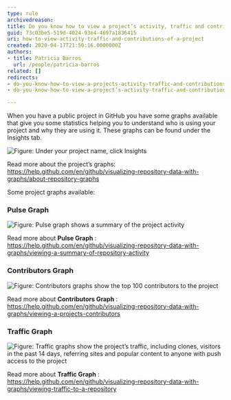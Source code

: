 ```yaml
---
type: rule
archivedreason: 
title: Do you know how to view a project’s activity, traffic and contributions?
guid: 73c03be5-519d-4024-93e4-4697a1836415
uri: how-to-view-activity-traffic-and-contributions-of-a-project
created: 2020-04-17T21:50:16.0000000Z
authors:
- title: Patricia Barros
  url: /people/patricia-barros
related: []
redirects:
- do-you-know-how-to-view-a-projects-activity-traffic-and-contributions
- do-you-know-how-to-view-a-project’s-activity-traffic-and-contributions

---
```


When you have a public project in GitHub you have some graphs available that give you some statistics helping you to understand who is using your project and why they are using it. These graphs can be found under the Insights tab.

<!--endintro-->

![Figure: Under your project name, click Insights](view-project-1.png)  

Read more about the project’s graphs: https://help.github.com/en/github/visualizing-repository-data-with-graphs/about-repository-graphs

Some project graphs available:

### Pulse Graph


![Figure: Pulse graph shows a summary of the project activity](view-project-2.png)  

Read more about  **Pulse Graph** :     https://help.github.com/en/github/visualizing-repository-data-with-graphs/viewing-a-summary-of-repository-activity

### Contributors Graph


![Figure: Contributors graphs show the top 100 contributors to the project](view-project-3.png)  

Read more about  **Contributors Graph** :     https://help.github.com/en/github/visualizing-repository-data-with-graphs/viewing-a-projects-contributors

### Traffic Graph


![Figure: Traffic graphs show the project’s traffic, including clones, visitors in the past 14 days, referring sites and popular content to anyone with push access to the project](view-project-1.png)  

Read more about  **Traffic Graph** :     https://help.github.com/en/github/visualizing-repository-data-with-graphs/viewing-traffic-to-a-repository
